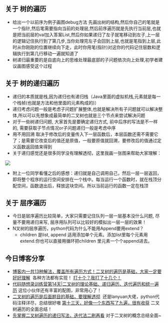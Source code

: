 ## 关于 树的遍历  

- 给出一个以前序为例子画图debug方法 先画出树的结构,然后你自己的笔就是一个指针,然后笔需要指向当前的处理层,然后前序遍历就是先执行当前层,也就是把当前层的val加入答案List,然后你如果递归了左子就笔移动到左子,上一层的逻辑记住执行到了第几步,当你处理完左子会回到上层,也就是笔指到上层,此时从你刚刚的位置继续向下走，此时你用笔(指针)对这你的代码记住层数和逻辑执行到第几行移动一遍就知道了  
- 树递归最重要的是自底向上的思维处理最底部的子问题依次向上处理,初学者建议画图感受这个过程  

## 关于 树的递归遍历  

- 递归的本质就是栈,因为递归也有递归栈（Java里面的虚拟机栈,元素就是每一个栈帧(也就是方法和他里面的元素构成的)）  
- 递归考虑问题一般是考虑子问题扩展整体,也就是解决所有子问题就可以解决整体,所以可以先想象成最简单的二叉树也就是三个节点来尝试解决问题  
- 对于一些树递归问题, 大家首先是要确定递归方式, 前中后序的写法是不一样的, 需要获取子节点情况or子问题递归一般是考虑中序  
- 用不用回溯 取决于修改后的变量传入下一层函数后，本层函数还需不需要它了；是需要它改变后的值还是原值，一般要原值就回溯，要修改后的值通过定义函数返回值来得到  
- 关于递归感觉还是很多同学没有理解透彻，这里我画一张图来帮助大家理解：  

![](../../../Attachment/imgs/0000k/1668262342354-5245783a-bf07-426a-938f-f7352fd6b76c.webp)

- 附上一位同学看懂之后的感想：递归就是自己调用自己，然后一层一层返回，即将整个程序的运行空间安排在一个栈中。每当运行一个函数时，就在栈顶分配空间，函数退出后，释放这块空间。所以当前运行的函数一定在栈顶  

## 关于 层序遍历  

- 今日是层序遍历比较简单，大家只需要记住队列一层一层基本没什么问题, 尽量不要用递归来写, 层序用队列可以比较好的模拟出一层一层的效果！  
- N叉树的层序遍历，python代码为什么不能用Append要用extend？ 
	- children 是list, append 适用添加单个元素。添加list里每个元素用extend.你也可以直接用循环把children 里元素一个个append进去。  

## 今日博客分享  

- [博客内一共13种解法，覆盖所有遍历方式！二叉树的遍历是基础，大家一定要好好理解](https://zhuanlan.zhihu.com/p/587959436?)  各种方法都有实现！ [打十个？我打了十几个！](https://www.tftree.top/621.html)  
- [代码随想录训练营第14天|二叉树的理论基础、递归遍历、迭代遍历和统一遍历](https://blog.csdn.net/qq_70244454/article/details/127748607) 这位小伙伴还有丰富的配图，非常用心了！  
- [二叉树的遍历是后面题目的基础，要理解透彻](https://zhuanlan.zhihu.com/p/587775452)  还是lanyuan大佬，python代码注释详尽，总结很好嗷 [第十三天，好像一个东西写了九遍，很有收获](https://www.cnblogs.com/frozenwaxberry/p/17069593.html) 二叉树遍历的全面总结！  
- [先掌握二叉树遍历的递归写法，迭代法二刷再看](http://t.csdn.cn/vEIlP) 对于二叉树的概念总结全面~